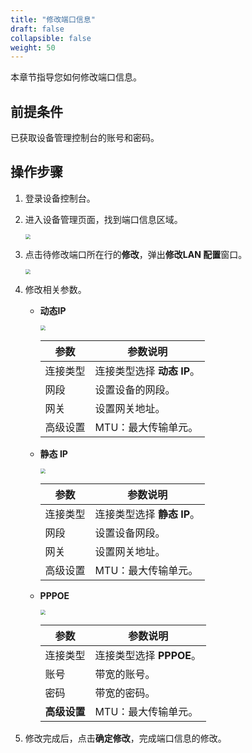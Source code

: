 ```yaml
---
title: "修改端口信息"
draft: false
collapsible: false
weight: 50
---
```


本章节指导您如何修改端口信息。

## 前提条件

已获取设备管理控制台的账号和密码。

## 操作步骤

1. 登录设备控制台。

2. 进入设备管理页面，找到端口信息区域。

   <img src="../../../_images/equip_modify_wan.png" style="zoom:50%;" />

3. 点击待修改端口所在行的**修改**，弹出**修改LAN 配置**窗口。

   <img src="../../../_images/equip_modify_lan_win.png" style="zoom:50%;" />

4. 修改相关参数。

   - **动态IP**

     <img src="../../../_images/equip_modify_lan_win.png" style="zoom:50%;" />

     | 参数     | 参数说明                   |
     | -------- | -------------------------- |
     | 连接类型 | 连接类型选择 **动态 IP**。 |
     | 网段     | 设置设备的网段。           |
     | 网关     | 设置网关地址。             |
     | 高级设置 | MTU：最大传输单元。        |

   - **静态 IP**

     <img src="../../../_images/equip_modify_bgp_win.png" style="zoom:50%;" />

     | 参数     | 参数说明                   |
     | -------- | -------------------------- |
     | 连接类型 | 连接类型选择 **静态 IP**。 |
     | 网段     | 设置设备网段。             |
     | 网关     | 设置网关地址。             |
     | 高级设置 | MTU：最大传输单元。        |

   - **PPPOE**

     <img src="../../../_images/equip_modify_pppoe_win.png" style="zoom:50%;" />

     | 参数         | 参数说明                 |
     | ------------ | ------------------------ |
     | 连接类型     | 连接类型选择 **PPPOE**。 |
     | 账号         | 带宽的账号。             |
     | 密码         | 带宽的密码。             |
     | **高级设置** | MTU：最大传输单元。      |

5. 修改完成后，点击**确定修改**，完成端口信息的修改。
